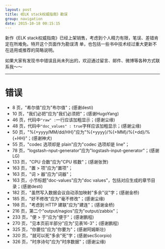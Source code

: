 ```yaml
---
layout: post
title: 《ELK stack权威指南》勘误
group: navigation
date: 2015-10-18 00:15:15
---
```


新作《ELK stack权威指南》已经上架销售，考虑到个人精力有限，笔误、差错肯定在所难免。特开这个页面作为勘误清
单，也包括一些书中技术经过重大更新不在适用或推荐的简略说明。

如果大家有发现书中错误且尚未列出的，欢迎通过留言、邮件、微博等各种方式联系我～～

--------------------------------------------------

错误
=====================

* 8 页，"希尔值"应为"布尔值"；(感谢desti)
* 10 页，"我们必把"应为"我们必须把"；(感谢HugoYang)
* 46 页，代码中`"raw" :`一行应该加粗显示；(感谢尘缘)
* 48 页，代码中`"doc_values" : true`字样应该加粗显示；(感谢尘缘)
* 50 页，"%{+yyyy/MM/dd/HH}"应为"%{+yyyy}/%{+MM}/%{+dd}/%{+HH}"；(感谢神犬)
* 55 页，"codec 选项却是 plain"应为"codec 选项却是 line"；
* 78 页，"logstash-nput-generator"应为"logstash-input-generator"；(感谢LG)
* 133 页，"CPU 合数"应为"CPU 核数"；(感谢张贺)
* 163 页，"置 > 项"应为"置项"；
* 163 页，"词 > 器"应为"词器"；
* 163 页，小节标题"doc-values"应为"doc values"，包括对应生成的章节目录；(感谢desti)
* 182 页，"虽然写入数据会议自动添加映射"多余"议"字；(感谢金桥)
* 185 页，"好不修改"应为"毫不修改"；(感谢尘缘)
* 198 页，"考虑到 HTTP 建联"应为"建连"；(感谢金桥)
* 216 页，第二个"output/nagios"应为"output/zabbix"；
* 233 页，"便 > 于"应为"便于"；(感谢鹏程)
* 270 页，"见本页前半部分"应为"见表16-3"；(感谢鹏程)
* 325 页，"你要位"应为"你要为"；(感谢阿姆斯壮)
* 320 页，"就可以死"多余"死"字；(感谢secScorpio)
* 326 页，"时序诗句"应为"时序数据"；(感谢尘缘)
